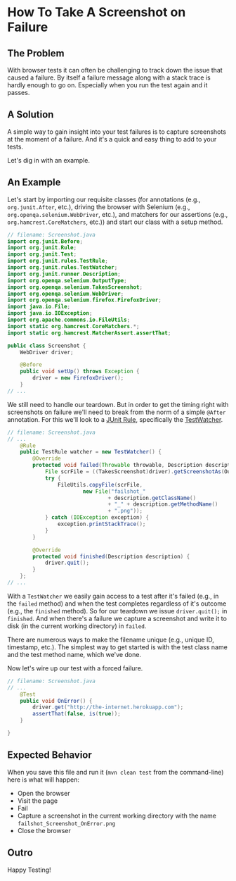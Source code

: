 # How To Take A Screenshot on Failure

## The Problem

With browser tests it can often be challenging to track down the issue that caused a failure. By itself a failure message along with a stack trace is hardly enough to go on. Especially when you run the test again and it passes.

## A Solution

A simple way to gain insight into your test failures is to capture screenshots at the moment of a failure. And it's a quick and easy thing to add to your tests.

Let's dig in with an example.

## An Example

Let's start by importing our requisite classes (for annotations (e.g., `org.junit.After`, etc.), driving the browser with Selenium (e.g., `org.openqa.selenium.WebDriver`, etc.), and matchers for our assertions (e.g., `org.hamcrest.CoreMatchers`, etc.)) and start our class with a setup method.

```java
// filename: Screenshot.java
import org.junit.Before;
import org.junit.Rule;
import org.junit.Test;
import org.junit.rules.TestRule;
import org.junit.rules.TestWatcher;
import org.junit.runner.Description;
import org.openqa.selenium.OutputType;
import org.openqa.selenium.TakesScreenshot;
import org.openqa.selenium.WebDriver;
import org.openqa.selenium.firefox.FirefoxDriver;
import java.io.File;
import java.io.IOException;
import org.apache.commons.io.FileUtils;
import static org.hamcrest.CoreMatchers.*;
import static org.hamcrest.MatcherAssert.assertThat;

public class Screenshot {
    WebDriver driver;

    @Before
    public void setUp() throws Exception {
        driver = new FirefoxDriver();
    }
// ...
```

We still need to handle our teardown. But in order to get the timing right with screenshots on failure we'll need to break from the norm of a simple `@After` annotation. For this we'll look to a [JUnit Rule](https://github.com/junit-team/junit/wiki/Rules), specifically the [TestWatcher](http://junit.org/apidocs/org/junit/rules/TestWatcher.html).

```java
// filename: Screenshot.java
// ...
    @Rule
    public TestRule watcher = new TestWatcher() {
        @Override
        protected void failed(Throwable throwable, Description description) {
            File scrFile = ((TakesScreenshot)driver).getScreenshotAs(OutputType.FILE);
            try {
                FileUtils.copyFile(scrFile,
                        new File("failshot_"
                                + description.getClassName()
                                + "_" + description.getMethodName()
                                + ".png"));
            } catch (IOException exception) {
                exception.printStackTrace();
            }
        }

        @Override
        protected void finished(Description description) {
            driver.quit();
        }
    };
// ...
```

With a `TestWatcher` we easily gain access to a test after it's failed (e.g., in the `failed` method) and when the test completes regardless of it's outcome (e.g., the `finished` method). So for our teardown we issue `driver.quit();` in `finished`. And when there's a failure we capture a screenshot and write it to disk (in the current working directory) in `failed`.

There are numerous ways to make the filename unique (e.g., unique ID, timestamp, etc.). The simplest way to get started is with the test class name and the test method name, which we've done.

Now let's wire up our test with a forced failure.

```java
// filename: Screenshot.java
// ...
    @Test
    public void OnError() {
        driver.get("http://the-internet.herokuapp.com");
        assertThat(false, is(true));
    }

}
```

## Expected Behavior

When you save this file and run it (`mvn clean test` from the command-line) here is what will happen:

+ Open the browser
+ Visit the page
+ Fail
+ Capture a screenshot in the current working directory with the name `failshot_Screenshot_OnError.png`
+ Close the browser

## Outro

Happy Testing!


